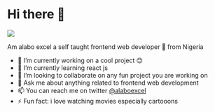 # Hi there 👋

<img src="https://www.veracode.com/sites/default/files/styles/blog_post_resize_960/public/developer-guide-blog-2.png?itok=JQGRVjEX">

Am alabo excel a self taught frontend web developer 🚀 from Nigeria


- 🔭 I’m currently working on a cool project 😊
- 🌱 I’m currently learning react js
- 👯 I’m looking to collaborate on any fun project you are working on
- 💬 Ask me about anything related to frontend web development
- 📫 You can reach me on twitter <a href="https://twitter.com/alaboExcel">@alaboexcel </a>
- ⚡ Fun fact: i love watching movies especially cartooons
> 
